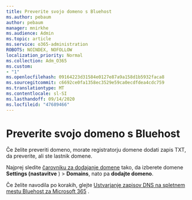 ```yaml
---
title: Preverite svojo domeno s Bluehost
ms.author: pebaum
author: pebaum
manager: mnirkhe
ms.audience: Admin
ms.topic: article
ms.service: o365-administration
ROBOTS: NOINDEX, NOFOLLOW
localization_priority: Normal
ms.collection: Adm_O365
ms.custom:
- "1"
ms.openlocfilehash: 09164223d31584e0127e87a9a158d1b5932faca8
ms.sourcegitcommit: c6692ce0fa1358ec3529e59ca0ecdfdea4cdc759
ms.translationtype: MT
ms.contentlocale: sl-SI
ms.lasthandoff: 09/14/2020
ms.locfileid: "47689466"
---
```

# <a name="verify-your-domain-with-bluehost"></a>Preverite svojo domeno s Bluehost

Če želite preveriti domeno, morate registratorju domene dodati zapis TXT, da preverite, ali ste lastnik domene. 

Najprej sledite [čarovniku za dodajanje domene](https://portal.office.com/adminportal/home#/Domains) tako, da izberete domene **Settings (nastavitve** ) \> **Domains**, nato pa **dodajte domeno**.
  
Če želite navodila po korakih, glejte [Ustvarjanje zapisov DNS na spletnem mestu Bluehost za Microsoft 365](https://docs.microsoft.com/microsoft-365/admin/dns/create-dns-records-at-bluehost) .